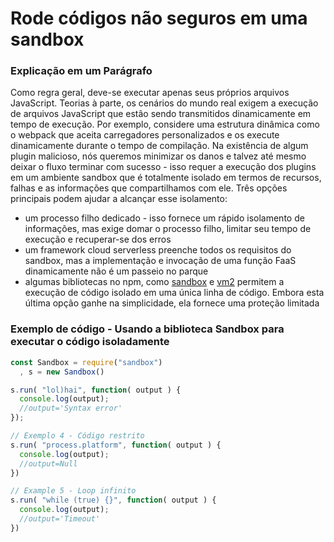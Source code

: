 # Rode códigos não seguros em uma sandbox

### Explicação em um Parágrafo

Como regra geral, deve-se executar apenas seus próprios arquivos JavaScript. Teorias à parte, os cenários do mundo real exigem a execução de arquivos JavaScript que estão sendo transmitidos dinamicamente em tempo de execução. Por exemplo, considere uma estrutura dinâmica como o webpack que aceita carregadores personalizados e os execute dinamicamente durante o tempo de compilação. Na existência de algum plugin malicioso, nós queremos minimizar os danos e talvez até mesmo deixar o fluxo terminar com sucesso - isso requer a execução dos plugins em um ambiente sandbox que é totalmente isolado em termos de recursos, falhas e as informações que compartilhamos com ele. Três opções principais podem ajudar a alcançar esse isolamento:

- um processo filho dedicado - isso fornece um rápido isolamento de informações, mas exige domar o processo filho, limitar seu tempo de execução e recuperar-se dos erros
- um framework cloud serverless preenche todos os requisitos do sandbox, mas a implementação e invocação de uma função FaaS dinamicamente não é um passeio no parque
- algumas bibliotecas no npm, como [sandbox](https://www.npmjs.com/package/sandbox) e [vm2](https://www.npmjs.com/package/vm2) permitem a execução de código isolado em uma única linha de código. Embora esta última opção ganhe na simplicidade, ela fornece uma proteção limitada

### Exemplo de código - Usando a biblioteca Sandbox para executar o código isoladamente

```javascript
const Sandbox = require("sandbox")
  , s = new Sandbox()

s.run( "lol)hai", function( output ) {
  console.log(output);
  //output='Syntax error'
});

// Exemplo 4 - Código restrito
s.run( "process.platform", function( output ) {
  console.log(output);
  //output=Null
})

// Example 5 - Loop infinito
s.run( "while (true) {}", function( output ) {
  console.log(output);
  //output='Timeout'
})
```
